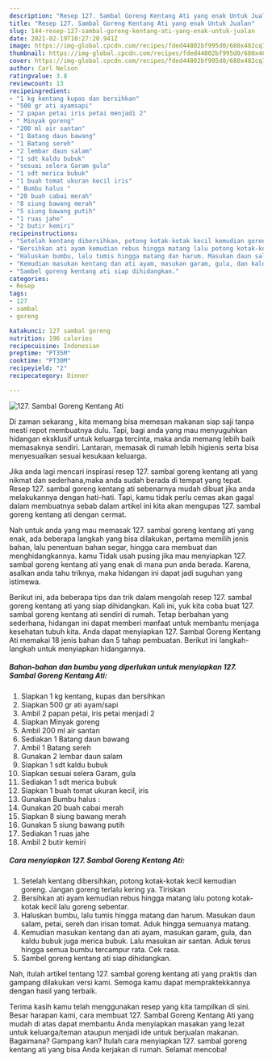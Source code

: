 ```yaml
---
description: "Resep 127. Sambal Goreng Kentang Ati yang enak Untuk Jualan"
title: "Resep 127. Sambal Goreng Kentang Ati yang enak Untuk Jualan"
slug: 144-resep-127-sambal-goreng-kentang-ati-yang-enak-untuk-jualan
date: 2021-02-19T10:27:20.941Z
image: https://img-global.cpcdn.com/recipes/fded44802bf995d0/680x482cq70/127-sambal-goreng-kentang-ati-foto-resep-utama.jpg
thumbnail: https://img-global.cpcdn.com/recipes/fded44802bf995d0/680x482cq70/127-sambal-goreng-kentang-ati-foto-resep-utama.jpg
cover: https://img-global.cpcdn.com/recipes/fded44802bf995d0/680x482cq70/127-sambal-goreng-kentang-ati-foto-resep-utama.jpg
author: Carl Nelson
ratingvalue: 3.8
reviewcount: 13
recipeingredient:
- "1 kg kentang kupas dan bersihkan"
- "500 gr ati ayamsapi"
- "2 papan petai iris petai menjadi 2"
- " Minyak goreng"
- "200 ml air santan"
- "1 Batang daun bawang"
- "1 Batang sereh"
- "2 lembar daun salam"
- "1 sdt kaldu bubuk"
- "sesuai selera Garam gula"
- "1 sdt merica bubuk"
- "1 buah tomat ukuran kecil iris"
- " Bumbu halus "
- "20 buah cabai merah"
- "8 siung bawang merah"
- "5 siung bawang putih"
- "1 ruas jahe"
- "2 butir kemiri"
recipeinstructions:
- "Setelah kentang dibersihkan, potong kotak-kotak kecil kemudian goreng. Jangan goreng terlalu kering ya. Tiriskan"
- "Bersihkan ati ayam kemudian rebus hingga matang lalu potong kotak-kotak kecil lalu goreng sebentar."
- "Haluskan bumbu, lalu tumis hingga matang dan harum. Masukan daun salam, petai, sereh dan irisan tomat. Aduk hingga semuanya matang."
- "Kemudian masukan kentang dan ati ayam, masukan garam, gula, dan kaldu bubuk juga merica bubuk. Lalu masukan air santan. Aduk terus hingga semua bumbu tercampur rata. Cek rasa."
- "Sambel goreng kentang ati siap dihidangkan."
categories:
- Resep
tags:
- 127
- sambal
- goreng

katakunci: 127 sambal goreng 
nutrition: 196 calories
recipecuisine: Indonesian
preptime: "PT35M"
cooktime: "PT30M"
recipeyield: "2"
recipecategory: Dinner

---
```



![127. Sambal Goreng Kentang Ati](https://img-global.cpcdn.com/recipes/fded44802bf995d0/680x482cq70/127-sambal-goreng-kentang-ati-foto-resep-utama.jpg)

Di zaman  sekarang , kita memang bisa memesan makanan siap saji tanpa mesti repot membuatnya dulu. Tapi, bagi anda yang mau menyuguhkan hidangan eksklusif untuk keluarga tercinta, maka anda memang lebih baik memasaknya sendiri. Lantaran, memasak di rumah lebih higienis serta bisa menyesuaikan sesuai kesukaan keluarga.

Jika anda lagi mencari inspirasi resep 127. sambal goreng kentang ati yang nikmat dan sederhana,maka anda sudah berada di tempat yang tepat. Resep 127. sambal goreng kentang ati  sebenarnya mudah dibuat jika anda melakukannya dengan hati-hati. Tapi, kamu tidak perlu cemas akan gagal dalam membuatnya 
sebab dalam artikel ini kita akan mengupas 127. sambal goreng kentang ati dengan cermat.  



Nah untuk anda yang mau memasak 127. sambal goreng kentang ati yang enak, ada beberapa langkah yang bisa dilakukan, pertama memilih jenis bahan, lalu penentuan bahan segar, hingga cara membuat dan menghidangkannya. kamu Tidak usah pusing jika mau menyiapkan 127. sambal goreng kentang ati yang enak di mana pun anda berada. Karena, asalkan anda  tahu triknya, maka hidangan ini dapat jadi suguhan yang istimewa.

Berikut ini, ada beberapa tips dan trik dalam mengolah resep 127. sambal goreng kentang ati yang siap dihidangkan. Kali ini, yuk kita coba buat 127. sambal goreng kentang ati sendiri di rumah. Tetap berbahan yang sederhana, hidangan ini dapat memberi manfaat untuk membantu menjaga kesehatan tubuh kita. Anda dapat menyiapkan 127. Sambal Goreng Kentang Ati memakai 18 jenis bahan dan 5 tahap pembuatan. Berikut ini langkah-langkah untuk menyiapkan hidangannya.

<!--inarticleads1-->

##### Bahan-bahan dan bumbu yang diperlukan untuk menyiapkan 127. Sambal Goreng Kentang Ati:

1. Siapkan 1 kg kentang, kupas dan bersihkan
1. Siapkan 500 gr ati ayam/sapi
1. Ambil 2 papan petai, iris petai menjadi 2
1. Siapkan  Minyak goreng
1. Ambil 200 ml air santan
1. Sediakan 1 Batang daun bawang
1. Ambil 1 Batang sereh
1. Gunakan 2 lembar daun salam
1. Siapkan 1 sdt kaldu bubuk
1. Siapkan sesuai selera Garam, gula
1. Sediakan 1 sdt merica bubuk
1. Siapkan 1 buah tomat ukuran kecil, iris
1. Gunakan  Bumbu halus :
1. Gunakan 20 buah cabai merah
1. Siapkan 8 siung bawang merah
1. Gunakan 5 siung bawang putih
1. Sediakan 1 ruas jahe
1. Ambil 2 butir kemiri




<!--inarticleads2-->

##### Cara menyiapkan 127. Sambal Goreng Kentang Ati:

1. Setelah kentang dibersihkan, potong kotak-kotak kecil kemudian goreng. Jangan goreng terlalu kering ya. Tiriskan
1. Bersihkan ati ayam kemudian rebus hingga matang lalu potong kotak-kotak kecil lalu goreng sebentar.
1. Haluskan bumbu, lalu tumis hingga matang dan harum. Masukan daun salam, petai, sereh dan irisan tomat. Aduk hingga semuanya matang.
1. Kemudian masukan kentang dan ati ayam, masukan garam, gula, dan kaldu bubuk juga merica bubuk. Lalu masukan air santan. Aduk terus hingga semua bumbu tercampur rata. Cek rasa.
1. Sambel goreng kentang ati siap dihidangkan.




Nah, itulah artikel tentang  127. sambal goreng kentang ati  yang praktis dan gampang dilakukan versi kami. Semoga kamu dapat mempraktekkannya dengan hasil yang terbaik. 

Terima kasih kamu telah menggunakan resep yang kita tampilkan di sini. Besar harapan kami, cara membuat  127. Sambal Goreng Kentang Ati yang mudah di atas dapat membantu Anda menyiapkan masakan yang lezat untuk keluarga/teman ataupun menjadi ide untuk berjualan makanan. Bagaimana? Gampang kan? Itulah cara menyiapkan 127. sambal goreng kentang ati yang bisa Anda kerjakan di rumah. Selamat mencoba!

